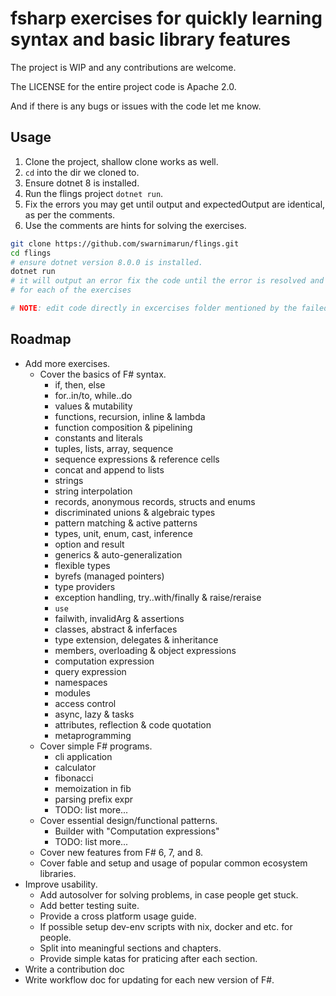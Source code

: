 # fsharp exercises for quickly learning syntax and basic library features

The project is WIP and any contributions are welcome.

The LICENSE for the entire project code is Apache 2.0.

And if there is any bugs or issues with the code let me know.

## Usage

1. Clone the project, shallow clone works as well.
2. `cd` into the dir we cloned to.
3. Ensure dotnet 8 is installed.
4. Run the flings project `dotnet run`.
5. Fix the errors you may get until output and expectedOutput are identical, as per the comments.
6. Use the comments are hints for solving the exercises.

```sh
git clone https://github.com/swarnimarun/flings.git
cd flings
# ensure dotnet version 8.0.0 is installed.
dotnet run
# it will output an error fix the code until the error is resolved and we get expectedOutput
# for each of the exercises 

# NOTE: edit code directly in excercises folder mentioned by the failed message.
```

## Roadmap

- Add more exercises.
  - Cover the basics of F# syntax.
    - if, then, else
    - for..in/to, while..do
    - values & mutability
    - functions, recursion, inline & lambda 
    - function composition & pipelining
    - constants and literals
    - tuples, lists, array, sequence
    - sequence expressions & reference cells
    - concat and append to lists
    - strings
    - string interpolation
    - records, anonymous records, structs and enums
    - discriminated unions & algebraic types
    - pattern matching & active patterns 
    - types, unit, enum, cast, inference
    - option and result 
    - generics & auto-generalization
    - flexible types 
    - byrefs (managed pointers)
    - type providers
    - exception handling, try..with/finally & raise/reraise
    - `use`
    - failwith, invalidArg & assertions
    - classes, abstract & inferfaces
    - type extension, delegates & inheritance 
    - members, overloading & object expressions 
    - computation expression
    - query expression
    - namespaces
    - modules
    - access control
    - async, lazy & tasks
    - attributes, reflection & code quotation
    - metaprogramming
  - Cover simple F# programs.
    - cli application
    - calculator
    - fibonacci 
    - memoization in fib
    - parsing prefix expr 
    - TODO: list more...
  - Cover essential design/functional patterns.
    - Builder with "Computation expressions" 
    - TODO: list more...
  - Cover new features from F# 6, 7, and 8.
  - Cover fable and setup and usage of popular common ecosystem libraries.
- Improve usability.
  - Add autosolver for solving problems, in case people get stuck.
  - Add better testing suite.
  - Provide a cross platform usage guide. 
  - If possible setup dev-env scripts with nix, docker and etc. for people.
  - Split into meaningful sections and chapters.
  - Provide simple katas for praticing after each section.
- Write a contribution doc
- Write workflow doc for updating for each new version of F#.

